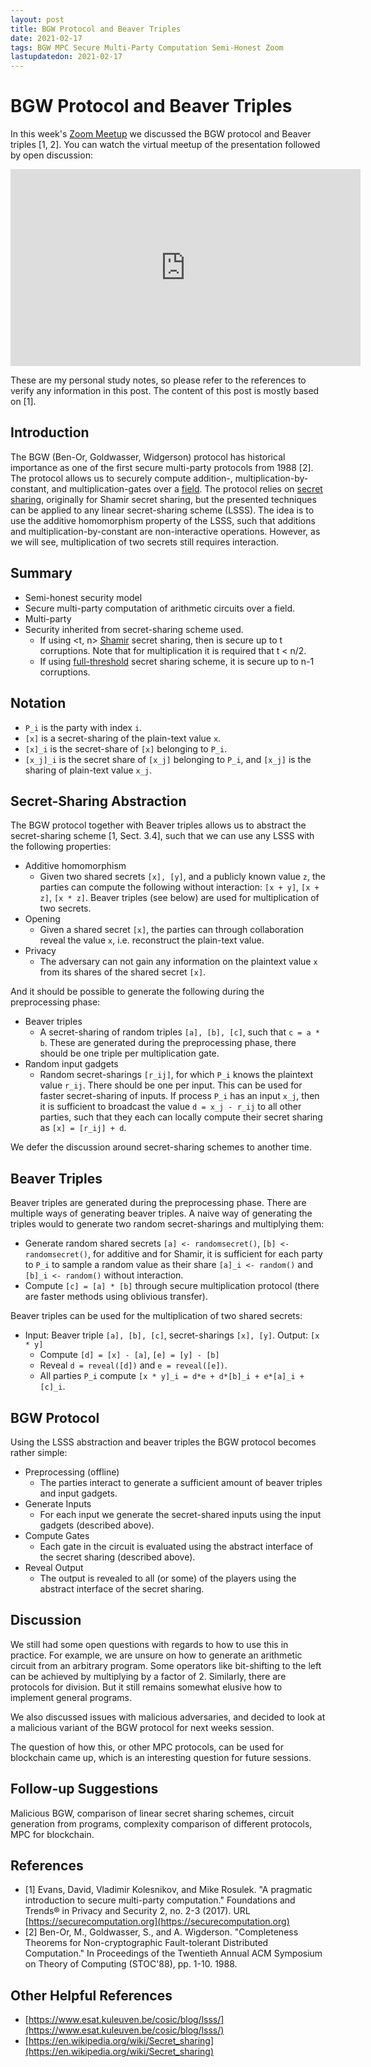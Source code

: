 ```yaml
---
layout: post
title: BGW Protocol and Beaver Triples
date: 2021-02-17
tags: BGW MPC Secure Multi-Party Computation Semi-Honest Zoom
lastupdatedon: 2021-02-17
---
```


# BGW Protocol and Beaver Triples

In this week's [Zoom Meetup](zoom-secure-multi-party-computation-study-group) we discussed the BGW protocol and Beaver triples [1, 2].
You can watch the virtual meetup of the presentation followed by open discussion:

<div style="text-align: center;">
<iframe width="560" height="315" src="https://www.youtube.com/embed/z63EYgZT054" frameborder="0" allow="accelerometer; autoplay; clipboard-write; encrypted-media; gyroscope; picture-in-picture" allowfullscreen></iframe>
</div>

These are my personal study notes, so please refer to the references to verify any information in this post. The content of this post is mostly based on [1].

## Introduction
The BGW (Ben-Or, Goldwasser, Widgerson) protocol has historical importance as one of the first secure multi-party protocols from 1988 [2].
The protocol allows us to securely compute addition-, multiplication-by-constant, and multiplication-gates over a [field](https://en.wikipedia.org/wiki/Field_(mathematics)).
The protocol relies on [secret sharing](https://en.wikipedia.org/wiki/Secret_sharing), originally for Shamir secret sharing, but the presented techniques can be applied to any linear secret-sharing scheme (LSSS).
The idea is to use the additive homomorphism property of the LSSS, such that additions and multiplication-by-constant are non-interactive operations.
However, as we will see, multiplication of two secrets still requires interaction.

## Summary
* Semi-honest security model
* Secure multi-party computation of arithmetic circuits over a field.
* Multi-party
* Security inherited from secret-sharing scheme used.
  * If using <t, n> [Shamir](https://en.wikipedia.org/wiki/Shamir%27s_Secret_Sharing) secret sharing, then is secure up to t corruptions. Note that for multiplication it is required that t < n/2.
  * If using [full-threshold](https://en.wikipedia.org/wiki/Secret_sharing#t_=_n) secret sharing scheme, it is secure up to n-1 corruptions.

## Notation
* `P_i` is the party with index `i`.
* `[x]` is a secret-sharing of the plain-text value `x`.
* `[x]_i` is the secret-share of `[x]` belonging to `P_i`.
* `[x_j]_i` is the secret share of `[x_j]` belonging to `P_i`, and `[x_j]` is the sharing of plain-text value `x_j`.
<!-- * Sometimes we omit writing the index if it is clear from context, for example, `[z] = [x] + [y]` could imply that every party `P_i` locally computes `[z]_i = [x]_i + [y]_i` -->

## Secret-Sharing Abstraction
The BGW protocol together with Beaver triples allows us to abstract the secret-sharing scheme [1, Sect. 3.4], such that we can use any LSSS with the following properties:
* Additive homomorphism
  * Given two shared secrets `[x], [y]`, and a publicly known value `z`, the parties can compute the following without interaction: `[x + y]`, `[x + z]`, `[x * z]`. Beaver triples (see below) are used for multiplication of two secrets.
* Opening
  * Given a shared secret `[x]`, the parties can through collaboration reveal the value `x`, i.e. reconstruct the plain-text value.
* Privacy
  * The adversary can not gain any information on the plaintext value `x` from its shares of the shared secret `[x]`.

And it should be possible to generate the following during the preprocessing phase:
* Beaver triples
  * A secret-sharing of random triples `[a], [b], [c]`, such that `c = a * b`. These are generated during the preprocessing phase, there should be one triple per multiplication gate.
* Random input gadgets
  * Random secret-sharings `[r_ij]`, for which `P_i` knows the plaintext value `r_ij`.
  There should be one per input.
  This can be used for faster secret-sharing of inputs.
  If process `P_i` has an input `x_j`, then it is sufficient to broadcast the value `d = x_j - r_ij` to all other parties, such that they each can locally compute their secret sharing as `[x] = [r_ij] + d`.

We defer the discussion around secret-sharing schemes to another time.

## Beaver Triples
Beaver triples are generated during the preprocessing phase.
There are multiple ways of generating beaver triples.
A naive way of generating the triples would to generate two random secret-sharings and multiplying them:
* Generate random shared secrets `[a] <- randomsecret()`, `[b] <- randomsecret()`, for additive and for Shamir, it is sufficient for each party to `P_i` to sample a random value as their share `[a]_i <- random()` and `[b]_i <- random()` without interaction.
* Compute `[c] = [a] * [b]` through secure multiplication protocol (there are faster methods using oblivious transfer).

Beaver triples can be used for the multiplication of two shared secrets:
* Input: Beaver triple `[a], [b], [c]`, secret-sharings `[x], [y]`. Output: `[x * y]`
  * Compute `[d] = [x] - [a]`, `[e] = [y] - [b]`
  * Reveal `d = reveal([d])` and `e = reveal([e])`.
  * All parties `P_i` compute `[x * y]_i = d*e + d*[b]_i + e*[a]_i + [c]_i`.

## BGW Protocol
Using the LSSS abstraction and beaver triples the BGW protocol becomes rather simple:
* Preprocessing (offline)
  * The parties interact to generate a sufficient amount of beaver triples and input gadgets.
* Generate Inputs
  * For each input we generate the secret-shared inputs using the input gadgets (described above).
* Compute Gates
  * Each gate in the circuit is evaluated using the abstract interface of the secret sharing (described above).
* Reveal Output
  * The output is revealed to all (or some) of the players using the abstract interface of the secret sharing.

## Discussion
We still had some open questions with regards to how to use this in practice.
For example, we are unsure on how to generate an arithmetic circuit from an arbitrary program.
Some operators like bit-shifting to the left can be achieved by multiplying by a factor of 2. Similarly, there are protocols for division.
But it still remains somewhat elusive how to implement general programs.

We also discussed issues with malicious adversaries, and decided to look at a malicious variant of the BGW protocol for next weeks session.

The question of how this, or other MPC protocols, can be used for blockchain came up, which is an interesting question for future sessions.

## Follow-up Suggestions
Malicious BGW, comparison of linear secret sharing schemes, circuit generation from programs, complexity comparison of different protocols, MPC for blockchain.

## References
* [1] Evans, David, Vladimir Kolesnikov, and Mike Rosulek. "A pragmatic introduction to secure multi-party computation." Foundations and Trends® in Privacy and Security 2, no. 2-3 (2017). URL [https://securecomputation.org](https://securecomputation.org)
* [2] Ben-Or, M., Goldwasser, S., and A. Wigderson. "Completeness Theorems for Non-cryptographic Fault-tolerant Distributed Computation." In Proceedings of the Twentieth Annual ACM Symposium on Theory of Computing (STOC'88), pp. 1-10. 1988.

## Other Helpful References
* [https://www.esat.kuleuven.be/cosic/blog/lsss/](https://www.esat.kuleuven.be/cosic/blog/lsss/)
* [https://en.wikipedia.org/wiki/Secret_sharing](https://en.wikipedia.org/wiki/Secret_sharing)

